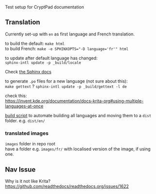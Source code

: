 
Test setup for CryptPad documentation

## Translation

Currently set-up with `en` as first language and French translation.

to build the default: `make html`  
to build French: `make -e SPHINXOPTS="-D language='fr'" html`

to update after default language has changed:  
`sphinx-intl update -p _build/locale`

Check [the Sphinx docs](https://www.sphinx-doc.org/en/master/usage/advanced/intl.html)

to generate `.po` files for a new language (not sure about this):  
`make gettext` ?
`sphinx-intl update -p _build/gettext -l de` 

check this:  
https://invent.kde.org/documentation/docs-krita-org#using-multiple-languages-at-once

[build script](https://invent.kde.org/documentation/docs-krita-org/-/blob/master/rebuild-all.bat) to automate building all languages and moving them to a `dist` folder. e.g. `dist/en/`

### translated images
`images` folder in repo root  
have a folder e.g. `images/fr/` with localised version of the image, if using one.

## Nav Issue

Why is it not like Krita? 
https://github.com/readthedocs/readthedocs.org/issues/1622 

